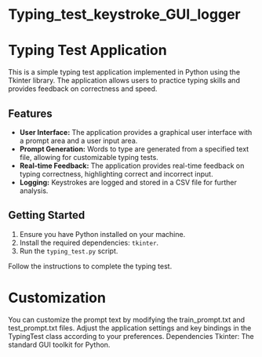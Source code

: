 # Typing_test_keystroke_GUI_logger

# Typing Test Application

This is a simple typing test application implemented in Python using the Tkinter library. The application allows users to practice typing skills and provides feedback on correctness and speed.

## Features

- **User Interface:** The application provides a graphical user interface with a prompt area and a user input area.
- **Prompt Generation:** Words to type are generated from a specified text file, allowing for customizable typing tests.
- **Real-time Feedback:** The application provides real-time feedback on typing correctness, highlighting correct and incorrect input.
- **Logging:** Keystrokes are logged and stored in a CSV file for further analysis.

## Getting Started

1. Ensure you have Python installed on your machine.
2. Install the required dependencies: `tkinter`.
3. Run the `typing_test.py` script.

Follow the instructions to complete the typing test.

# Customization

You can customize the prompt text by modifying the train_prompt.txt and test_prompt.txt files.
Adjust the application settings and key bindings in the TypingTest class according to your preferences.
Dependencies
Tkinter: The standard GUI toolkit for Python.
